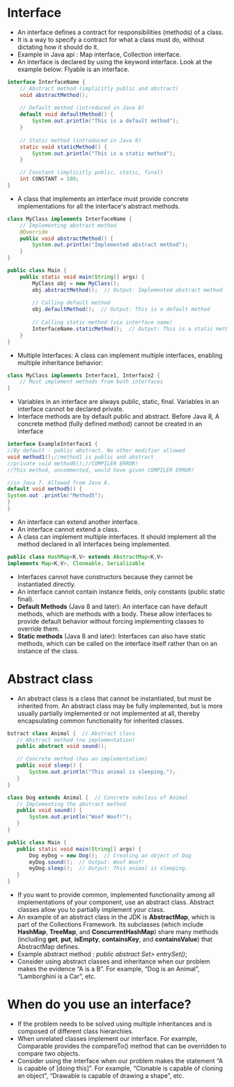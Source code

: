 # Interface

- An interface defines a contract for responsibilities (methods) of a class.
- It is a way to specify a contract for what a class must do, without dictating how it should do it.
- Example in Java api : Map interface, Collection interface.
- An interface is declared by using the keyword interface. Look at the example below: Flyable is an
interface.

```java
interface InterfaceName {
    // Abstract method (implicitly public and abstract)
    void abstractMethod();
    
    // Default method (introduced in Java 8)
    default void defaultMethod() {
        System.out.println("This is a default method");
    }
    
    // Static method (introduced in Java 8)
    static void staticMethod() {
        System.out.println("This is a static method");
    }

    // Constant (implicitly public, static, final)
    int CONSTANT = 100;
}

```
- A class that implements an interface must provide concrete implementations for all the interface's abstract methods.

```java 
class MyClass implements InterfaceName {
    // Implementing abstract method
    @Override
    public void abstractMethod() {
        System.out.println("Implemented abstract method");
    }
}

public class Main {
    public static void main(String[] args) {
        MyClass obj = new MyClass();
        obj.abstractMethod();  // Output: Implemented abstract method
        
        // Calling default method
        obj.defaultMethod();  // Output: This is a default method
        
        // Calling static method (via interface name)
        InterfaceName.staticMethod();  // Output: This is a static method
    }
}
```
- Multiple Interfaces: A class can implement multiple interfaces, enabling multiple inheritance behavior:

```java 
class MyClass implements Interface1, Interface2 {
    // Must implement methods from both interfaces
}
```
- Variables in an interface are always public, static, final. Variables in an interface cannot be declared private.
- Interface methods are by default public and abstract. Before Java 8, A concrete method (fully defined method) cannot be created in an interface

```java
interface ExampleInterface1 {
//By default - public abstract. No other modifier allowed
void method1();//method1 is public and abstract
//private void method6();//COMPILER ERROR!
//This method, uncommented, would have given COMPILER ERROR!

//in Java 7. Allowed from Java 8.
default void method5() {
System.out .println("Method5");
}
}
```
- An interface can extend another interface. 
- An interface cannot extend a class.
- A class can implement multiple interfaces. It should implement all the method declared in all Interfaces being implemented.
```java
public class HashMap<K,V> extends AbstractMap<K,V>
implements Map<K,V>, Cloneable, Serializable
```
- Interfaces cannot have constructors because they cannot be instantiated directly.
- An interface cannot contain instance fields, only constants (public static final).
- **Default Methods** (Java 8 and later): An interface can have default methods, which are methods with a body. These allow interfaces to provide default behavior without forcing implementing classes to override them.
- **Static methods** (Java 8 and later): Interfaces can also have static methods, which can be called on the interface itself rather than on an instance of the class.

# Abstract class

- An abstract class is a class that cannot be instantiated, but must be inherited from. An abstract class may be fully implemented, but is more usually partially implemented or not implemented at all, thereby encapsulating common functionality for inherited classes.
 ```java
 bstract class Animal {  // Abstract class
    // Abstract method (no implementation)
    public abstract void sound();

    // Concrete method (has an implementation)
    public void sleep() {
        System.out.println("This animal is sleeping.");
    }
}

class Dog extends Animal {  // Concrete subclass of Animal
    // Implementing the abstract method
    public void sound() {
        System.out.println("Woof Woof!");
    }
}

public class Main {
    public static void main(String[] args) {
        Dog myDog = new Dog();  // Creating an object of Dog
        myDog.sound();  // Output: Woof Woof!
        myDog.sleep();  // Output: This animal is sleeping.
    }
}
```
- If you want to provide common, implemented functionality among all implementations of your
component, use an abstract class. Abstract classes allow you to partially implement your class.
- An example of an abstract class in the JDK is **AbstractMap**, which is part of the Collections
Framework. Its subclasses (which include **HashMap**, **TreeMap**, and **ConcurrentHashMap**) share
many methods (including **get**, **put**, **isEmpty**, **containsKey**, and **containsValue**) that AbstractMap defines.
- Example abstract method : *public abstract Set> entrySet()*;
- Consider using abstract classes and inheritance when our problem makes the evidence “A is a B”. For example, “Dog is an Animal”, “Lamborghini is a Car”, etc.

# When do you use an interface? #
- If the problem needs to be solved using multiple inheritances and is composed of different class hierarchies.
- When unrelated classes implement our interface. For example, Comparable provides the compareTo() method that can be overridden to compare two objects.
- Consider using the interface when our problem makes the statement “A is capable of [doing this]”. For example, “Clonable is capable of cloning an object”, “Drawable is capable of drawing a shape”, etc.
